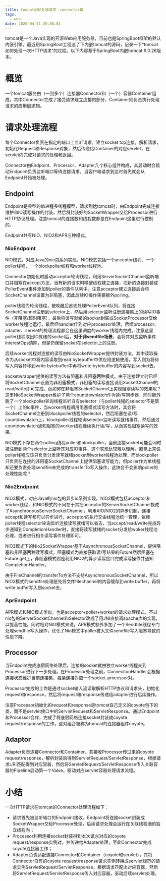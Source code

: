 ```yaml
---
title: tomcat如何处理请求：connector篇
tags:
  - web
date: 2020-04-11 20:58:01
---
```


tomcat是一个Java实现的开源Web应用服务器，目前也是SpringBoot框架的默认内嵌引擎。最近用SpringBoot工程追了下内嵌tomcat的源码，记录一下“tomcat如何处理一次HTTP请求”的过程。以下内容基于SpringBoot内嵌tomcat 9.0.26版本。
<!--more-->

# 概览

一个tomcat服务由（一到多个）连接器Connector和（一个）容器Container组成，其中Connector完成了接受请求建立连接的部分，Container则负责执行处理请求的应用层逻辑。

# 请求处理流程

每个Connector负责在指定的端口上监听请求，建立socket tcp连接，解析请求，初始化Request和Response对象，然后传递给Container的对应servlet，在servlet内完成对请求的处理和返回。

Connector由Endpoint、Processor、Adapter几个核心组件构成，其启动时会启动Endpoint负责监听端口等待连接请求，当客户端请求到达时首先就会从Endpoint开始被处理。

## Endpoint

Endpoint是典型的单进程多线程模型，请求到达tomcat时，由Endpoint完成连接维护和IO读写操作的封装，然后将封装好的SocketWrapper交给Processor进行HTTP协议处理。注意tomcat的连接数和线程数都是在Endpoint这里进行控制的。

Endpoint共有NIO、NIO2和APR三种模式。

### NioEndpoint

NIO模式，对应Java的nio包系列实现。NIO模式包括一个acceptor线程、一个poller线程、一个blockpoller线程和worker线程池。

Connector初始化时启动acceptor轮询线程，利用ServerSocketChannel监听端口并阻塞在accept方法，当有新的请求时唤醒线程建立连接，把新的连接封装成PollerEvent事件添加到poller的事件队列中。注意acceptor建立连接后会将SocketChannel设置为非阻塞，因此后续IO操作需要额外polling。

poller线程为轮询线程，被唤醒后首先处理PollerEvent队列，将连接SocketChannel注册到selector上，然后用selector监听注册连接集上的读写IO事件（非阻塞/超时阻塞），最后将读写就绪的socket封装成SocketProcessor交给worker线程池运行，最后经handler传到对应processor处理。后续processor、adapter、servlet的处理流程都会在这里调度的worker线程内完成。注意这里poller线程取出IO就绪的socket后，**对于非sendfile场景**，会将其对应监听事件interestOps清除，但是仍保留socket在selector上的注册。

后续worker线程对连接的读写由NioSocketWrapper提供封装方法，其中读取操作为从socket中将内容读取到read bytebuffer中供应用逻辑使用，写入则为将待写入内容转移到write bytebuffer中再将write bytebuffer的内容写到socket去。

socketwrapper提供的读写方法有阻塞和非阻塞两种模式。由于连接建立时已经将SocketChannel设置为非阻塞模式，非阻塞的读写直接调用SocketChannel的read/write即可完成，而如何在非阻塞SocketChannel上实现阻塞读写的效果呢？这里NioSocketWrapper维护了两个countdownlatch作为读/写同步器，同时额外跑了一个blockpoller轮询线程监听自有selector（与poller线程的selector不是同一个）上的io事件，当worker线程调用阻塞模式读写方法时，其会将SocketChannel注册到blockpoller线程的selector，然后阻塞在读/写countdownlatch上，blockpoller线程轮询selector监听读写就绪事件，然后通过countdownlatch通知阻塞的worker线程继续执行读/写，从而实现阻塞读写的效果。

NIO模式下存在两个polling线程poller和blockpoller，当前连接socket可能会同时被注册到两个selector上监听其对应IO事件，这个实现比较难以理解，直觉上来说poller线程应该只负责分发读写就绪socket到worker线程池处理，而blockpoller只负责在连接的非阻塞SocketChannel上提供阻塞读写能力，但poller作为单线程却还要负责处理sendfile未完成的transferTo写入操作，这块会不会影响poller的处理性能呢？

### Nio2Endpoint

NIO2模式，对应Java的nio包的异步io系列实现。NIO2模式包括acceptor和worker线程，和NIO模式的不同在于其把acceptor的ServerSocketChannel换成了AsynchronousServerSocketChannel，利用AIO/NIO2的异步机制，连接accept和读写都可以异步进行，acceptor的执行交由线程池统一管理，依赖poller线程selector轮询监听连接读写就绪可以省去，当accept/read/write完成异步通知到CompletionHandler时，直接将读写就绪的socket分发给woker线程池处理，或者进行相关读写事件处理即可。

NIO2模式下的Nio2SocketWrapper基于AsynchronousSocketChannel，提供阻塞和非阻塞两种读写模式，阻塞模式为直接获取读/写结果的Future然后阻塞在Future.get上，非阻塞模式则是利用NIO2的异步读写接口完成读写操作并通知CompletionHandler。

由于FileChannel的transferTo方法不支持AsynchronousSocketChannel，所以NIO2模式的sendfile处理是先将文件filechannel的内容缓存到write buffer，再将write buffer写入到socket去。

### AprEndpoint

APR模式和NIO模式类似，也是acceptor+poller+worker的请求处理模式，不过nio包的ServerSocketChannel和Selector改成了用JNI直接调apache库的实现，以提高性能。同时相对NIO模式来说，APR模式额外多加了一个Sendfile线程专门处理sendfile写入操作，优化了Nio模式中poller被大文件sendfile写入阻塞导致的性能下降。

## Processor

当Endpoint完成底层网络处理后，连接的socket就由独立worker线程交到Processor进行下一步处理。在Processor处理之前，ConnectionHandler会根据连接状态维护当前连接集，每条连接对应一个socket-processor对。

Processor完成的工作是通过socket输入流读取解析HTTP协议和请求头，初始化request和response，然后将request和response传递给adapter进行后续操作。

注意Processor初始化的request和response是tomcat自己定义的coyote包下的类，而不是servlet接口中的ServletRequest和ServletResponse。通过Endpoint和Processor合作，完成了将底层网络连接socket封装成coyote request/response的工作，这对组合被称为tomcat的连接器组件coyote。

## Adaptor

Adapter负责连接Connector和Container，其接收Processor传过来的coyote request/response，解析封装后得到ServletRequest/ServletResponse，根据请求URI匹配得到对应容器，然后将ServletRequest/ServletResponse传入关联容器的Pipeline启动第一个Valve，驱动对应servlet容器处理请求流程。

# 小结

一次HTTP请求在tomcat的Connector处理流程如下：

* 请求首先被监听端口的Endpoint接收，Endpoint将连接socket封装成SocketWrapper交给Processor处理，后续请求处理会运行在关联线程池的独立线程内；
* Processor利用连接socket封装得到本次请求对应的coyote request/response实例对，并传递给Adapter处理，至此Connector完成coyote连接器工作；
* Adapter负责适配连接Connector和Container（coyote和servlet），其将Connector自有的coyote request/response请求实例转换成servlet规范的请求实例ServletRequest/ServletResponse，根据请求匹配出对应容器，然后将ServletRequest/ServletResponse传入对应容器，驱动后续servlet处理。